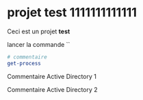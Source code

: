 # projet test 1111111111111

Ceci est un projet **test**

lancer la commande `` 
``` powershell
# commentaire
get-process

```
Commentaire Active Directory 1

Commentaire Active Directory 2
